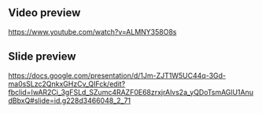 ## Video preview
https://www.youtube.com/watch?v=ALMNY358O8s

## Slide preview
https://docs.google.com/presentation/d/1Jm-ZJT1W5UC44q-3Gd-ma0sSLzc2QnkxGHzCv_QIFck/edit?fbclid=IwAR2Ci_3gFSLd_SZumc4RAZF0E68zrxjrAlvs2a_yQDoTsmAGlU1AnudBbxQ#slide=id.g228d3466048_2_71
